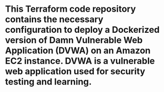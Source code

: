 <h1>This Terraform code repository contains the necessary configuration to deploy a Dockerized version of Damn Vulnerable Web Application (DVWA) on an Amazon EC2 instance. DVWA is a vulnerable web application used for security testing and learning.</h1>
